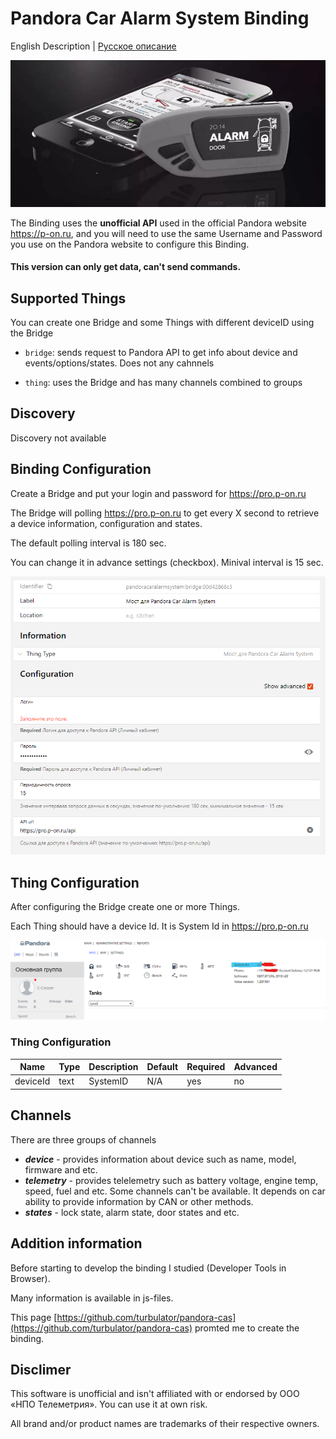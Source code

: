 # Pandora Car Alarm System Binding

English Description | [Русское описание](README.md)

![](doc/pandora.png)

The Binding uses the **unofficial API** used in the official Pandora website https://p-on.ru, and you will need to use the same Username and Password you use on the Pandora website to configure this Binding.

#### **This version can only get data, can't send commands.**

## Supported Things

You can create one Bridge and some Things with different deviceID using the Bridge

- `bridge`: sends request to Pandora API to get info about device and events/options/states. Does not any cahnnels

- `thing`: uses the Bridge and has many channels combined to groups

## Discovery

Discovery not available

## Binding Configuration

Create a Bridge and put your login and password for https://pro.p-on.ru

The Bridge will polling https://pro.p-on.ru to get every X second to retrieve a device information, configuration and states.

The default polling interval is 180 sec. 

You can change it in advance settings (checkbox). Minival interval is 15 sec.

![](doc/bridge_config.png)

## Thing Configuration

After configuring the Bridge create one or more Things.

Each Thing should have a device Id. It is System Id in https://pro.p-on.ru

![](doc/profile_en.png)


### Thing Configuration

| Name            | Type    | Description                           | Default | Required | Advanced |
|-----------------|---------|---------------------------------------|---------|----------|----------|
| deviceId        | text    | SystemID                              | N/A     | yes      | no       |

## Channels

There are three groups of channels
- _**device**_ - provides information about device such as name, model, firmware and etc.
- _**telemetry**_ - provides telelemetry such as battery voltage, engine temp, speed, fuel and etc. Some channels can't be available. It depends on car ability to provide information by CAN or other methods.
- _**states**_ - lock state, alarm state, door states and etc.


## Addition information

Before starting to develop the binding I studied (Developer Tools in Browser).

Many information is available in js-files.

This page [https://github.com/turbulator/pandora-cas](https://github.com/turbulator/pandora-cas) promted me to create the binding.

## Disclimer
This software is unofficial and isn't affiliated with or endorsed by ООО «НПО Телеметрия». You can use it at own risk.

All brand and/or product names are trademarks of their respective owners.

